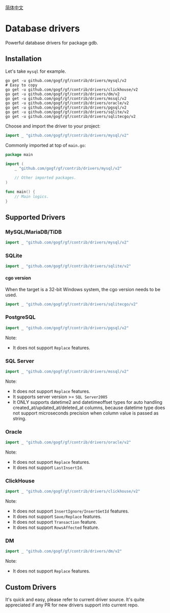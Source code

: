 [简体中文](README.zh_CN.MD)

# Database drivers

Powerful database drivers for package gdb.

## Installation

Let's take `mysql` for example.

```shell
go get -u github.com/gogf/gf/contrib/drivers/mysql/v2
# Easy to copy
go get -u github.com/gogf/gf/contrib/drivers/clickhouse/v2
go get -u github.com/gogf/gf/contrib/drivers/dm/v2
go get -u github.com/gogf/gf/contrib/drivers/mssql/v2
go get -u github.com/gogf/gf/contrib/drivers/oracle/v2
go get -u github.com/gogf/gf/contrib/drivers/pgsql/v2
go get -u github.com/gogf/gf/contrib/drivers/sqlite/v2
go get -u github.com/gogf/gf/contrib/drivers/sqlitecgo/v2
```

Choose and import the driver to your project:

```go
import _ "github.com/gogf/gf/contrib/drivers/mysql/v2"
```

Commonly imported at top of `main.go`:

```go
package main

import (
	_ "github.com/gogf/gf/contrib/drivers/mysql/v2"

	// Other imported packages.
)

func main() {
	// Main logics.
}
```

## Supported Drivers

### MySQL/MariaDB/TiDB

```go
import _ "github.com/gogf/gf/contrib/drivers/mysql/v2"
```

### SQLite

```go
import _ "github.com/gogf/gf/contrib/drivers/sqlite/v2"
```

#### cgo version

When the target is a 32-bit Windows system, the cgo version needs to be used.

```go
import _ "github.com/gogf/gf/contrib/drivers/sqlitecgo/v2"
```

### PostgreSQL

```go
import _ "github.com/gogf/gf/contrib/drivers/pgsql/v2"
```

Note:

- It does not support `Replace` features.

### SQL Server

```go
import _ "github.com/gogf/gf/contrib/drivers/mssql/v2"
```

Note:

- It does not support `Replace` features.
- It supports server version >= `SQL Server2005`
- It ONLY supports datetime2 and datetimeoffset types for auto handling created_at/updated_at/deleted_at columns, because datetime type does not support microseconds precision when column value is passed as string.

### Oracle

```go
import _ "github.com/gogf/gf/contrib/drivers/oracle/v2"
```

Note:

- It does not support `Replace` features.
- It does not support `LastInsertId`.

### ClickHouse

```go
import _ "github.com/gogf/gf/contrib/drivers/clickhouse/v2"
```

Note:

- It does not support `InsertIgnore/InsertGetId` features.
- It does not support `Save/Replace` features.
- It does not support `Transaction` feature.
- It does not support `RowsAffected` feature.

### DM

```go
import _ "github.com/gogf/gf/contrib/drivers/dm/v2"
```

Note:

- It does not support `Replace` features.

## Custom Drivers

It's quick and easy, please refer to current driver source.
It's quite appreciated if any PR for new drivers support into current repo.
